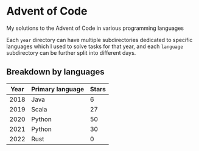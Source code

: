 # Advent of Code
My solutions to the Advent of Code in various programming languages

Each `year` directory can have multiple subdirectories dedicated to specific languages which I used to solve tasks for that year, and each `language` subdirectory can be further split into different days.


## Breakdown by languages

| Year | Primary language | Stars |
| --- | --- | --- |
| 2018 | Java | 6 |
| 2019 | Scala | 27 |
| 2020 | Python | 50 |
| 2021 | Python | 30 |
| 2022 | Rust | 0 |
